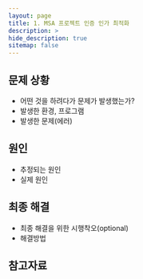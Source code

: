 ```yaml
---
layout: page
title: 1. MSA 프로젝트 인증 인가 최적화
description: >
hide_description: true
sitemap: false
---
```


## 문제 상황
- 어떤 것을 하려다가 문제가 발생했는가?
- 발생한 환경, 프로그램
- 발생한 문제(에러)

## 원인
- 추정되는 원인
- 실제 원인 

## 최종 해결
- 최종 해결을 위한 시행착오(optional)
- 해결방법

## 참고자료